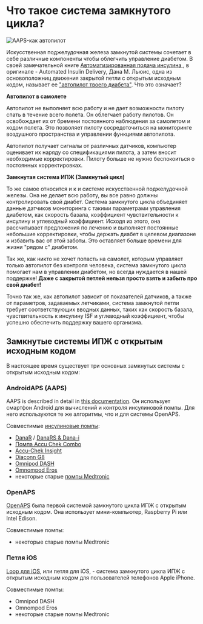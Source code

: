 # Что такое система замкнутого цикла?

![AAPS-как автопилот](../images/autopilot.png)

Искусственная поджелудочная железа замкнутой системы сочетает в себе различные компоненты чтобы облегчить управление диабетом. В своей замечательной книге [Автоматизированная подача инсулина ](https://www.artificialpancreasbook.com/), в оригинале - Automated Insulin Delivery, Дана М. Льюис, одна из основоположниц движения закрытой петли с открытым исходным кодом, называет ее ["автопилот твоего диабета"](https://www.artificialpancreasbook.com/3.-getting-started-with-your-aps). Что это означает?

**Автопилот в самолете**

Автопилот не выполняет всю работу и не дает возможности пилоту спать в течение всего полета. Он облегчает работу пилотов. Он освобождает их от бремени постоянного наблюдения за самолетом и ходом полета. Это позволяет пилоту сосредоточиться на мониторинге воздушного пространства и управлении функциями автопилота.

Автопилот получает сигналы от различных датчиков, компьютер оценивает их наряду со спецификациями пилота, а затем вносит необходимые корректировки. Пилоту больше не нужно беспокоиться о постоянных корректировках.

**Замкнутая система ИПЖ (Замкнутый цикл)**

То же самое относится и к и системе искусственной поджелудочной железы. Она не делает всю работу, вы все равно должны контролировать свой диабет. Система замкнутого цикла объединяет данные датчиков мониторинга с такими параметрами управления диабетом, как скорость базала, коэффициент чувствительности к инсулину и углеводный коэффициент. Исходя из этого, она рассчитывает предложения по лечению и выполняет постоянные небольшие корректировки, чтобы держать диабет в целевом диапазоне и избавить вас от этой заботы. Это оставляет больше времени для жизни "рядом с" диабетом.

Так же, как никто не хочет попасть на самолет, которым управляет только автопилот без контроля человека, система замкнутого цикла помогает нам в управлении диабетом, но всегда нуждается в нашей поддержке! **Даже с закрытой петлей нельзя просто взять и забыть про свой диабет!**

Точно так же, как автопилот зависит от показателей датчиков, а также от параметров, задаваемых летчиками, система замкнутой петли требует соответствующих вводных данных, таких как скорость базала, чувствительность к инсулину ISF и углеводный коэффициент, чтобы успешно обеспечить поддержку вашего организма.

## Замкнутые системы ИПЖ с открытым исходным кодом

В настоящее время существует три основных замкнутых системы с открытым исходным кодом:

### AndroidAPS (AAPS)

AAPS is described in detail in [this documentation](./WhatisAndroidAPS.html). Он использует смартфон Android для вычислений и контроля инсулиновой помпы. Для него используются те же алгоритмы, что и для системы OpenAPS.

Совместимые [инсулиновые помпы](../Hardware/pumps.md):

- [DanaR](../Configuration/DanaR-Insulin-Pump.md) / [DanaRS & Dana-i](../Configuration/DanaRS-Insulin-Pump.html)
- [Помпа Accu Chek Combo](../Configuration/Accu-Chek-Combo-Pump.md)
- [Accu-Chek Insight](../Configuration/Accu-Chek-Insight-Pump.md)
- [Diaconn G8](../Configuration/DiaconnG8.md)
- [Omnipod DASH](../Configuration/OmnipodDASH.md)
- [Omnompod Eros](../Configuration/OmnipodEros.md)
- некоторые старые [помпы Medtronic](../Configuration/MedtronicPump.md)

### OpenAPS

[OpenAPS](https://openaps.readthedocs.io) была первой системой замкнутого цикла ИПЖ с открытым исходным кодом. Она использует мини-компьютер, Raspberry Pi или Intel Edison.

Совместимые помпы:

- некоторые старые помпы Medtronic

### Петля iOS

[Loop для iOS](https://loopkit.github.io/loopdocs/), или петля для iOS, - система замкнутого цикла ИПЖ с открытым исходным кодом для пользователей телефонов Apple iPhone.

Совместимые помпы:

- Omnipod DASH
- Omnompod Eros
- некоторые старые помпы Medtronic
